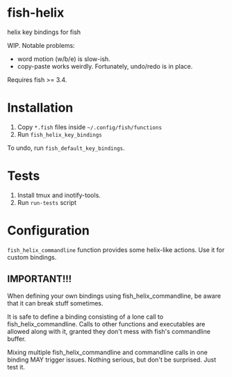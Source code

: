 # fish-helix
helix key bindings for fish

WIP. Notable problems:

* word motion (w/b/e) is slow-ish.
* copy-paste works weirdly. Fortunately, undo/redo is in place.

Requires fish >= 3.4.

# Installation

1. Copy `*.fish` files inside `~/.config/fish/functions`
2. Run `fish_helix_key_bindings`

To undo, run `fish_default_key_bindings`.

# Tests

1. Install tmux and inotify-tools.
2. Run `run-tests` script

# Configuration

`fish_helix_commandline` function provides some helix-like actions. Use it for custom bindings.

## IMPORTANT!!!

When defining your own bindings using fish_helix_commandline, be aware that it can break
stuff sometimes.

It is safe to define a binding consisting of a lone call to fish_helix_commandline.
Calls to other functions and executables are allowed along with it, granted they don't mess
with fish's commandline buffer.

Mixing multiple fish_helix_commandline and commandline calls in one binding MAY trigger issues.
Nothing serious, but don't be surprised. Just test it.
